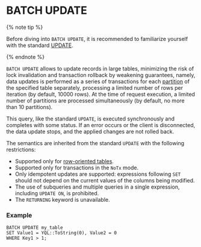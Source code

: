 # BATCH UPDATE

{% note tip %}

Before diving into `BATCH UPDATE`, it is recommended to familiarize yourself with the standard [UPDATE](update.md).

{% endnote %}

`BATCH UPDATE` allows to update records in large tables, minimizing the risk of lock invalidation and transaction rollback by weakening guarantees, namely, data updates is performed as a series of transactions for each [partition](../../../concepts/datamodel/_includes/table.md#partitioning_row_table) of the specified table separately, processing a limited number of rows per iteration (by default, 10000 rows). At the time of request execution, a limited number of partitions are processed simultaneously (by default, no more than 10 partitions).

This query, like the standard `UPDATE`, is executed synchronously and completes with some status. If an error occurs or the client is disconnected, the data update stops, and the applied changes are not rolled back.

The semantics are inherited from the standard `UPDATE` with the following restrictions:

* Supported only for [row-oriented tables](../../../concepts/glossary.md#row-oriented-table).
* Supported only for transactions in the `NoTx` mode.
* Only idempotent updates are supported: expressions following `SET` should not depend on the current values of the columns being modified.
* The use of subqueries and multiple queries in a single expression, including `UPDATE ON`, is prohibited.
* The `RETURNING` keyword is unavailable.

### Example

```yql
BATCH UPDATE my_table
SET Value1 = YQL::ToString(0), Value2 = 0
WHERE Key1 > 1;
```
